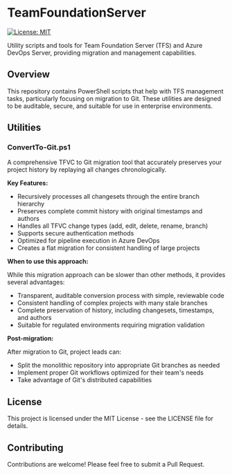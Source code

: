 # TeamFoundationServer

[![License: MIT](https://img.shields.io/badge/License-MIT-yellow.svg)](https://opensource.org/licenses/MIT)

Utility scripts and tools for Team Foundation Server (TFS) and Azure DevOps Server, providing migration and management capabilities.

## Overview

This repository contains PowerShell scripts that help with TFS management tasks, particularly focusing on migration to Git. These utilities are designed to be auditable, secure, and suitable for use in enterprise environments.

## Utilities

### ConvertTo-Git.ps1

A comprehensive TFVC to Git migration tool that accurately preserves your project history by replaying all changes chronologically.

**Key Features:**

- Recursively processes all changesets through the entire branch hierarchy
- Preserves complete commit history with original timestamps and authors
- Handles all TFVC change types (add, edit, delete, rename, branch)
- Supports secure authentication methods
- Optimized for pipeline execution in Azure DevOps
- Creates a flat migration for consistent handling of large projects

**When to use this approach:**

While this migration approach can be slower than other methods, it provides several advantages:
- Transparent, auditable conversion process with simple, reviewable code
- Consistent handling of complex projects with many stale branches
- Complete preservation of history, including changesets, timestamps, and authors
- Suitable for regulated environments requiring migration validation

**Post-migration:**

After migration to Git, project leads can:
- Split the monolithic repository into appropriate Git branches as needed
- Implement proper Git workflows optimized for their team's needs
- Take advantage of Git's distributed capabilities


## License

This project is licensed under the MIT License - see the LICENSE file for details.

## Contributing

Contributions are welcome! Please feel free to submit a Pull Request.